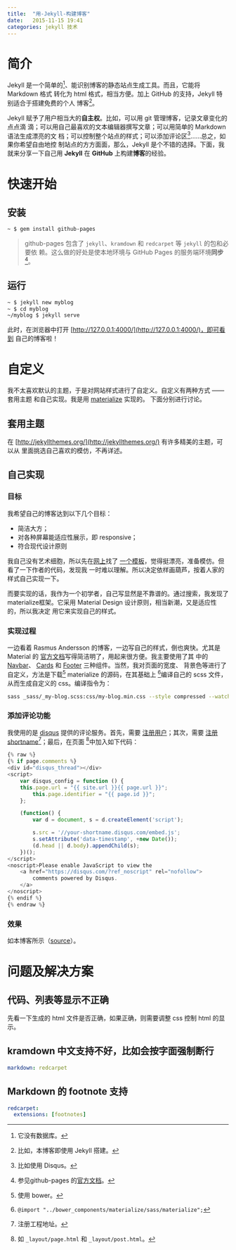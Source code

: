 ```yaml
---
title:  "用-Jekyll-构建博客"
date:   2015-11-15 19:41
categories: jekyll 技术
---
```


# 简介

Jekyll 是一个简单的[^simple]、能识别博客的静态站点生成工具。而且，它能将 Markdown 格式
转化为 html 格式，相当方便。加上 GitHub 的支持，Jekyll 特别适合于搭建免费的个人
博客[^blog]。

Jekyll 赋予了用户相当大的**自主权**。比如，可以用 git 管理博客，记录文章变化的点点滴
滴；可以用自己最喜欢的文本编辑器撰写文章；可以用简单的 Markdown 语法生成漂亮的文
档；可以控制整个站点的样式；可以添加评论区[^disqus]……总之，如果你希望自由地控
制站点的方方面面，那么，Jekyll 是个不错的选择。下面，我就来分享一下自己用 **Jekyll**
在 **GitHub** 上构建**博客**的经验。

# 快速开始

## 安装

```sh
~ $ gem install github-pages
```

> github-pages 包含了 `jekyll`、`kramdown` 和 `redcarpet` 等 `jekyll` 的包和必要依
> 赖。这么做的好处是使本地环境与 GitHub Pages 的服务端环境**同步**[^github-pages]。

## 运行

```sh
~ $ jekyll new myblog
~ $ cd myblog
~/myblog $ jekyll serve
```

此时，在浏览器中打开 [http://127.0.0.1:4000/](http://127.0.0.1:4000/)，即可看到
自己的博客啦！

# 自定义

我不太喜欢默认的主题，于是对网站样式进行了自定义。自定义有两种方式 —— 套用主题
和自己实现。我是用 [materialize](http://materializecss.com/) 实现的。
下面分别进行讨论。

## 套用主题

在 [http://jekyllthemes.org/](http://jekyllthemes.org/) 有许多精美的主题，可以从
里面挑选自己喜欢的模仿，不再详述。

## 自己实现

### 目标

我希望自己的博客达到以下几个目标：

+ 简洁大方；
+ 对各种屏幕能适应性展示，即 responsive；
+ 符合现代设计原则

我自己没有艺术细胞，所以先在[网上](http://jekyllrb.com/docs/sites/)找了
[一个模板](http://rsms.me/)，觉得挺漂亮，准备模仿。但看了一下作者的代码，发现我
一时难以理解。所以决定依样画葫芦，按着人家的样式自己实现一下。

而要实现的话，我作为一个初学者，自己写显然是不靠谱的。通过搜索，我发现了
materialize框架。它采用 Material Design 设计原则，相当新潮，又是适应性的，所以我决定
用它来实现自己的样式。

### 实现过程

一边看着 Rasmus Andersson 的博客，一边写自己的样式，倒也爽快。尤其是 Material 的
[官方文档](http://materializecss.com/)写得简洁明了，用起来很方便。我主要使用了其
中的 [Navbar](http://materializecss.com/navbar.html)、
[Cards](http://materializecss.com/cards.html) 和
[Footer](http://materializecss.com/footer.html) 三种组件。当然，我对页面的宽度、
背景色等进行了自定义，方法是下载[^download] materialize 的源码，在其基础上
[^import]编译自己的 scss 文件，从而生成自定义的 css。编译指令为：

```sh
sass _sass/_my-blog.scss:css/my-blog.min.css --style compressed --watch
```

### 添加评论功能

我使用的是 [disqus](https://disqus.com/) 提供的评论服务。首先，需要
[注册用户](https://disqus.com/)；其次，需要
[注册 shortname](https://disqus.com/admin/create/)[^shortname]；最后，在页面
[^page]中加入如下代码：

```javascript
{% raw %}
{% if page.comments %}
<div id="disqus_thread"></div>
<script>
    var disqus_config = function () {
    this.page.url = "{{ site.url }}{{ page.url }}";
        this.page.identifier = "{{ page.id }}";
    };

    (function() {
        var d = document, s = d.createElement('script');

        s.src = '//your-shortname.disqus.com/embed.js';
        s.setAttribute('data-timestamp', +new Date());
        (d.head || d.body).appendChild(s);
    })();
</script>
<noscript>Please enable JavaScript to view the
    <a href="https://disqus.com/?ref_noscript" rel="nofollow">
        comments powered by Disqus.
    </a>
</noscript>
{% endif %}
{% endraw %}
```

### 效果

如本博客所示（[source](https://github.com/bibaijin/bibaijin.github.io)）。

# 问题及解决方案

## 代码、列表等显示不正确

先看一下生成的 html 文件是否正确，如果正确，则需要调整 css 控制 html 的显示。

## kramdown 中文支持不好，比如会按字面强制断行

```yml
markdown: redcarpet
```

## Markdown 的 footnote 支持

```yml
redcarpet:
  extensions: [footnotes]
```

[^simple]: 它没有数据库。
[^blog]: 比如，本博客即使用 Jekyll 搭建。
[^disqus]: 比如使用 Disqus。
[^github-pages]: 参见github-pages 的[官方文档](https://github.com/github/pages-gem)。
[^download]: 使用 bower。
[^import]: `@import "../bower_components/materialize/sass/materialize";`
[^shortname]: 注册工程地址。
[^page]: 如 `_layout/page.html` 和 `_layout/post.html`。
